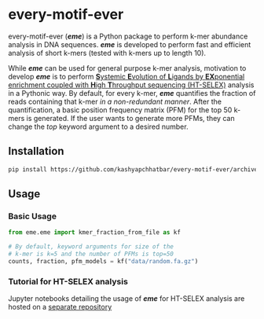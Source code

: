 # every-motif-ever

every-motif-ever (***eme***) is a Python package to perform k-mer abundance analysis in DNA sequences. ***eme*** is developed to perform fast and efficient analysis of short k-mers (tested with k-mers up to length 10). 

While ***eme*** can be used for general purpose k-mer analysis, motivation to develop ***eme*** is to perform [**S**ystemic **E**volution of **L**igands by **EX**ponential enrichment coupled with **H**igh **T**hroughput sequencing (HT-SELEX)](https://en.wikipedia.org/wiki/Systematic_evolution_of_ligands_by_exponential_enrichment) analysis in a Pythonic way. By default, for every k-mer, ***eme*** quantifies the fraction of reads containing that k-mer *in a non-redundant manner*. After the quantification, a basic position frequency matrix (PFM) for the top 50 k-mers is generated. If the user wants to generate more PFMs, they can change the *top* keyword argument to a desired number.

## Installation

```bash
pip install https://github.com/kashyapchhatbar/every-motif-ever/archive/refs/tags/v0.1.tar.gz
```

## Usage

### Basic Usage

```python
from eme.eme import kmer_fraction_from_file as kf

# By default, keyword arguments for size of the
# k-mer is k=5 and the number of PFMs is top=50
counts, fraction, pfm_models = kf("data/random.fa.gz")
```

### Tutorial for HT-SELEX analysis

Jupyter notebooks detailing the usage of ***eme*** for HT-SELEX analysis are hosted on a [separate repository](https://kashyapchhatbar.github.io/eme-usage/intro.html)
